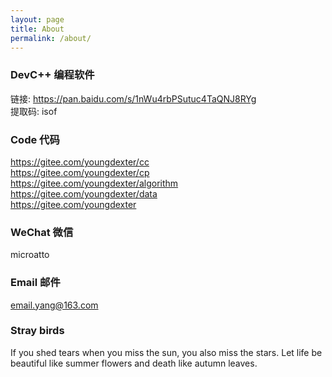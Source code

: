 ```yaml
---
layout: page
title: About
permalink: /about/
---
```


### DevC++ 编程软件

链接: <a href="https://pan.baidu.com/s/1nWu4rbPSutuc4TaQNJ8RYg" target="_blank">https://pan.baidu.com/s/1nWu4rbPSutuc4TaQNJ8RYg</a><br>
提取码: isof

### Code 代码

<a href="https://gitee.com/youngdexter/cc" target="_blank">https://gitee.com/youngdexter/cc</a><br>
<a href="https://gitee.com/youngdexter/cp" target="_blank">https://gitee.com/youngdexter/cp</a><br>
<a href="https://gitee.com/youngdexter/algorithm" target="_blank">https://gitee.com/youngdexter/algorithm</a><br>
<a href="https://gitee.com/youngdexter/data" target="_blank">https://gitee.com/youngdexter/data</a><br>
<a href="https://gitee.com/youngdexter" target="_blank">https://gitee.com/youngdexter</a><br>

### WeChat 微信

microatto

### Email 邮件

[email.yang@163.com](mailto:email.yang@163.com)

### Stray birds

If you shed tears when you miss the sun, you also miss the stars.
Let life be beautiful like summer flowers and death like autumn leaves.
